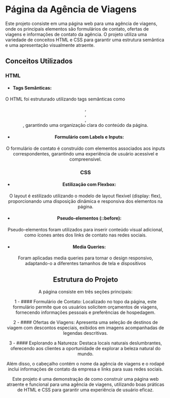 # Página da Agência de Viagens
Este projeto consiste em uma página web para uma agência de viagens, onde os principais elementos são formulários de contato, ofertas de viagens e informações de contato da agência. O projeto utiliza uma variedade de conceitos HTML e CSS para garantir uma estrutura semântica e uma apresentação visualmente atraente.

## Conceitos Utilizados
### HTML
- ####  Tags Semânticas:
O HTML foi estruturado utilizando tags semânticas como <header>, <main>, <section>, <footer>, garantindo uma organização clara do conteúdo da página.
- #### Formulário com Labels e Inputs: 
O formulário de contato é construído com elementos <label> associados aos inputs correspondentes, garantindo uma experiência de usuário acessível e compreensível.

### CSS
- #### Estilização com Flexbox: 
O layout é estilizado utilizando o modelo de layout flexível (display: flex), proporcionando uma disposição dinâmica e responsiva dos elementos na página.
- #### Pseudo-elementos (::before):
Pseudo-elementos foram utilizados para inserir conteúdo visual adicional, como ícones antes dos links de contato nas redes sociais.
- #### Media Queries:
Foram aplicadas media queries para tornar o design responsivo, adaptando-o a diferentes tamanhos de tela e dispositivos

## Estrutura do Projeto

A página consiste em três seções principais:

1 - #### Formulário de Contato:
Localizado no topo da página, este formulário permite que os usuários solicitem orçamentos de viagens, fornecendo informações pessoais e preferências de hospedagem.

2 - #### Ofertas de Viagens:
Apresenta uma seleção de destinos de viagem com descontos especiais, exibidos em imagens acompanhadas de legendas descritivas.

3 - #### Explorando a Natureza: 
Destaca locais naturais deslumbrantes, oferecendo aos clientes a oportunidade de explorar a beleza natural do mundo.

Além disso, o cabeçalho contém o nome da agência de viagens e o rodapé inclui informações de contato da empresa e links para suas redes sociais.

Este projeto é uma demonstração de como construir uma página web atraente e funcional para uma agência de viagens, utilizando boas práticas de HTML e CSS para garantir uma experiência de usuário eficaz.


